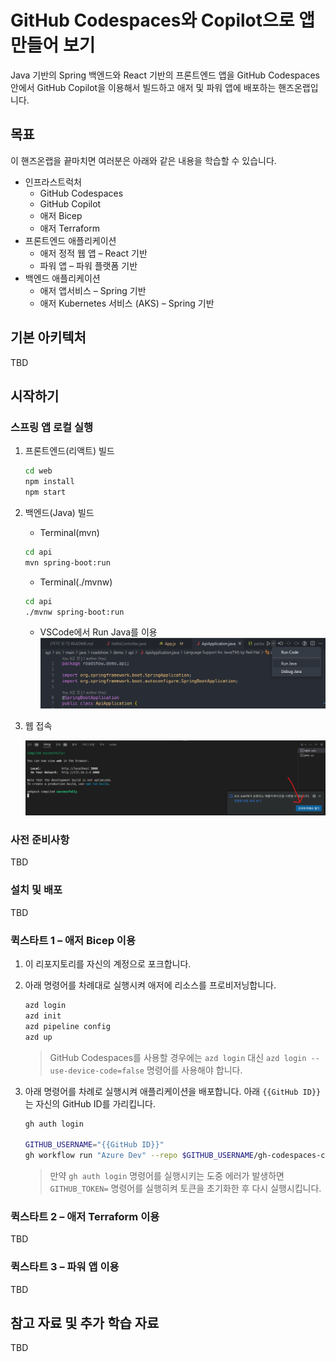 # GitHub Codespaces와 Copilot으로 앱 만들어 보기

Java 기반의 Spring 백엔드와 React 기반의 프론트엔드 앱을 GitHub Codespaces 안에서 GitHub Copilot을 이용해서 빌드하고 애저 및 파워 앱에 배포하는 핸즈온랩입니다.


## 목표

이 핸즈온랩을 끝마치면 여러분은 아래와 같은 내용을 학습할 수 있습니다.

- 인프라스트럭처
  - GitHub Codespaces
  - GitHub Copilot
  - 애저 Bicep
  - 애저 Terraform
- 프론트엔드 애플리케이션
  - 애저 정적 웹 앱 &ndash; React 기반
  - 파워 앱 &ndash; 파워 플랫폼 기반
- 백엔드 애플리케이션
  - 애저 앱서비스 &ndash; Spring 기반
  - 애저 Kubernetes 서비스 (AKS) &ndash; Spring 기반


## 기본 아키텍처

TBD


## 시작하기

### 스프링 앱 로컬 실행

1. 프론트엔드(리액트) 빌드

   ```bash
   cd web
   npm install
   npm start
   ```

2. 백엔드(Java) 빌드
    - Terminal(mvn)

   ```bash
   cd api
   mvn spring-boot:run
   ```

   - Terminal(./mvnw)
    ```bash
    cd api
    ./mvnw spring-boot:run
    ```

    - VSCode에서 Run Java를 이용
    ![java_run](/images/java_run.png)

3. 웹 접속

    ![react-open](/images/react-open.png)


### 사전 준비사항

TBD


### 설치 및 배포

TBD


### 퀵스타트 1 &ndash; 애저 Bicep 이용

1. 이 리포지토리를 자신의 계정으로 포크합니다.
2. 아래 명령어를 차례대로 실행시켜 애저에 리소스를 프로비저닝합니다.

    ```bash
    azd login
    azd init
    azd pipeline config
    azd up
    ```

   > GitHub Codespaces를 사용할 경우에는 `azd login` 대신 `azd login --use-device-code=false` 명령어를 사용해야 합니다.

3. 아래 명령어를 차례로 실행시켜 애플리케이션을 배포합니다. 아래 `{{GitHub ID}}`는 자신의 GitHub ID를 가리킵니다.

    ```bash
    gh auth login

    GITHUB_USERNAME="{{GitHub ID}}"
    gh workflow run "Azure Dev" --repo $GITHUB_USERNAME/gh-codespaces-copilot-in-a-day-ko
    ```

   > 만약 `gh auth login` 명령어를 실행시키는 도중 에러가 발생하면 `GITHUB_TOKEN=` 명령어를 실행히켜 토큰을 초기화한 후 다시 실행시킵니다.


### 퀵스타트 2 &ndash; 애저 Terraform 이용

TBD


### 퀵스타트 3 &ndash; 파워 앱 이용

TBD


## 참고 자료 및 추가 학습 자료

TBD

